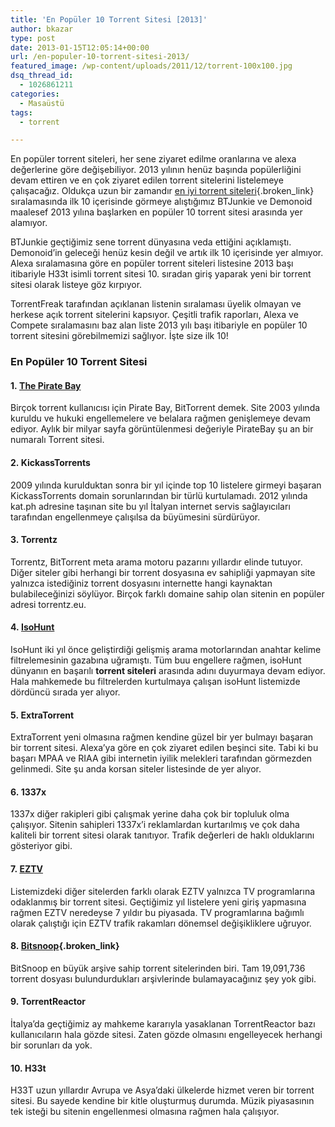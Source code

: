 ```yaml
---
title: 'En Popüler 10 Torrent Sitesi [2013]'
author: bkazar
type: post
date: 2013-01-15T12:05:14+00:00
url: /en-populer-10-torrent-sitesi-2013/
featured_image: /wp-content/uploads/2011/12/torrent-100x100.jpg
dsq_thread_id:
  - 1026861211
categories:
  - Masaüstü
tags:
  - torrent

---
```

En popüler torrent siteleri, her sene ziyaret edilme oranlarına ve alexa değerlerine göre değişebiliyor. 2013 yılının henüz başında popülerliğini devam ettiren ve en çok ziyaret edilen torrent sitelerini listelemeye çalışacağız. Oldukça uzun bir zamandır [en iyi torrent siteleri][1]{.broken_link} sıralamasında ilk 10 içerisinde görmeye alıştığımız BTJunkie ve Demonoid maalesef 2013 yılına başlarken en popüler 10 torrent sitesi arasında yer alamıyor.

BTJunkie geçtiğimiz sene torrent dünyasına veda ettiğini açıklamıştı. Demonoid&#8217;in geleceği henüz kesin değil ve artık ilk 10 içerisinde yer almıyor. Alexa sıralamasına göre en popüler torrent siteleri listesine 2013 başı itibariyle H33t isimli torrent sitesi 10. sıradan giriş yaparak yeni bir torrent sitesi olarak listeye göz kırpıyor.

TorrentFreak tarafından açıklanan listenin sıralaması üyelik olmayan ve herkese açık torrent sitelerini kapsıyor. Çeşitli trafik raporları, Alexa ve Compete sıralamasını baz alan liste 2013 yılı başı itibariyle en popüler 10 torrent sitesini görebilmemizi sağlıyor. İşte size ilk 10!

### En Popüler 10 Torrent Sitesi

#### 1. [The Pirate Bay][2]

Birçok torrent kullanıcısı için Pirate Bay, BitTorrent demek. Site 2003 yılında kuruldu ve hukuki engellemelere ve belalara rağmen genişlemeye devam ediyor. Aylık bir milyar sayfa görüntülenmesi değeriyle PirateBay şu an bir numaralı Torrent sitesi.

#### 2. KickassTorrents

2009 yılında kurulduktan sonra bir yıl içinde top 10 listelere girmeyi başaran KickassTorrents domain sorunlarından bir türlü kurtulamadı. 2012 yılında kat.ph adresine taşınan site bu yıl İtalyan internet servis sağlayıcıları tarafından engellenmeye çalışılsa da büyümesini sürdürüyor.

#### 3. Torrentz

Torrentz, BitTorrent meta arama motoru pazarını yıllardır elinde tutuyor. Diğer siteler gibi herhangi bir torrent dosyasına ev sahipliği yapmayan site yalnızca istediğiniz torrent dosyasını internette hangi kaynaktan bulabileceğinizi söylüyor. Birçok farklı domaine sahip olan sitenin en popüler adresi torrentz.eu.

#### 4. [IsoHunt][3]

IsoHunt iki yıl önce geliştirdiği gelişmiş arama motorlarından anahtar kelime filtrelemesinin gazabına uğramıştı. Tüm buu engellere rağmen, isoHunt dünyanın en başarılı **torrent siteleri** arasında adını duyurmaya devam ediyor. Hala mahkemede bu filtrelerden kurtulmaya çalışan isoHunt listemizde dördüncü sırada yer alıyor.

#### 5. ExtraTorrent

ExtraTorrent yeni olmasına rağmen kendine güzel bir yer bulmayı başaran bir torrent sitesi. Alexa&#8217;ya göre en çok ziyaret edilen beşinci site. Tabi ki bu başarı MPAA ve RIAA gibi internetin iyilik melekleri tarafından görmezden gelinmedi. Site şu anda korsan siteler listesinde de yer alıyor.

#### 6. 1337x

1337x diğer rakipleri gibi çalışmak yerine daha çok bir topluluk olma çalışıyor. Sitenin sahipleri 1337x&#8217;i reklamlardan kurtarılmış ve çok daha kaliteli bir torrent sitesi olarak tanıtıyor. Trafik değerleri de haklı olduklarını gösteriyor gibi.

#### 7. [EZTV][4]

Listemizdeki diğer sitelerden farklı olarak EZTV yalnızca TV programlarına odaklanmış bir torrent sitesi. Geçtiğimiz yıl listelere yeni giriş yapmasına rağmen EZTV neredeyse 7 yıldır bu piyasada. TV programlarına bağımlı olarak çalıştığı için EZTV trafik rakamları dönemsel değişikliklere uğruyor.

#### 8. [Bitsnoop][5]{.broken_link}

BitSnoop en büyük arşive sahip torrent sitelerinden biri. Tam 19,091,736 torrent dosyası bulundurdukları arşivlerinde bulamayacağınız şey yok gibi.

#### 9. TorrentReactor

İtalya&#8217;da geçtiğimiz ay mahkeme kararıyla yasaklanan TorrentReactor bazı kullanıcıların hala gözde sitesi. Zaten gözde olmasını engelleyecek herhangi bir sorunları da yok.

#### 10. H33t

H33T uzun yıllardır Avrupa ve Asya&#8217;daki ülkelerde hizmet veren bir torrent sitesi. Bu sayede kendine bir kitle oluşturmuş durumda. Müzik piyasasının tek isteği bu sitenin engellenmesi olmasına rağmen hala çalışıyor.

 [1]: https://www.murekkep.org/en-iyi-5-torrent-indirme-programi-7611
 [2]: http://thepiratebay.org/
 [3]: http://isohunt.com/
 [4]: http://eztv.it/
 [5]: http://bitsnoop.com/